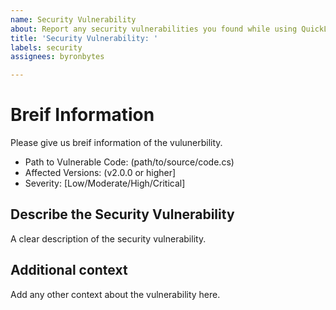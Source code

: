```yaml
---
name: Security Vulnerability
about: Report any security vulnerabilities you found while using QuickLock.
title: 'Security Vulnerability: '
labels: security
assignees: byronbytes

---
```


# Breif Information
Please give us breif information of the vulunerbility.

- Path to Vulnerable Code: (path/to/source/code.cs)
- Affected Versions: (v2.0.0 or higher]
- Severity: [Low/Moderate/High/Critical]


## Describe the Security Vulnerability
A clear description of the security vulnerability.

## Additional context
Add any other context about the vulnerability here.
